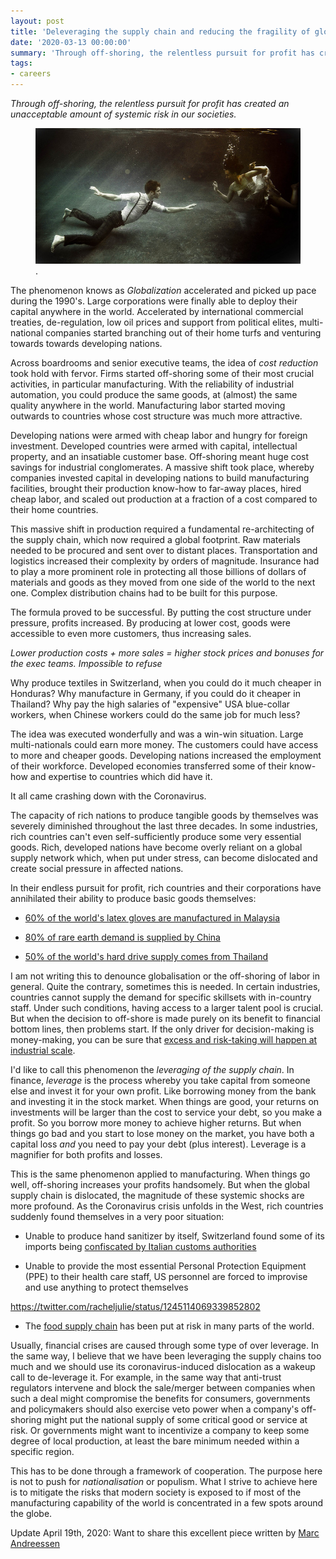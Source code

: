 ```yaml
---
layout: post
title: 'Deleveraging the supply chain and reducing the fragility of globalisation'
date: '2020-03-13 00:00:00'
summary: 'Through off-shoring, the relentless pursuit for profit has created an unacceptable amount of systemic risk in our societies'
tags:
- careers
---
```


_Through off-shoring, the relentless pursuit for profit has created an unacceptable amount of systemic risk in our societies._

<figure class="kg-card kg-image-card kg-card-hascaption"><img src="/content/images/2020/03/abyss-3.jpg" class="kg-image"><figcaption>.</figcaption></figure>

The phenomenon knows as _Globalization_ accelerated and picked up pace during the 1990's. Large corporations were finally able to deploy their capital anywhere in the world. Accelerated by international commercial treaties, de-regulation, low oil prices and support from political elites, multi-national companies started branching out of their home turfs and venturing towards towards developing nations.

Across boardrooms and senior executive teams, the idea of _cost reduction_ took hold with fervor. Firms started off-shoring some of their most crucial activities, in particular manufacturing. With the reliability of industrial automation, you could produce the same goods, at (almost) the same quality anywhere in the world. Manufacturing labor started moving outwards to countries whose cost structure was much more attractive.

Developing nations were armed with cheap labor and hungry for foreign investment. Developed countries were armed with capital, intellectual property, and an insatiable customer base. Off-shoring meant huge cost savings for industrial conglomerates. A massive shift took place, whereby companies invested capital in developing nations to build manufacturing facilities, brought their production know-how to far-away places, hired cheap labor, and scaled out production at a fraction of a cost compared to their home countries.

This massive shift in production required a fundamental re-architecting of the supply chain, which now required a global footprint. Raw materials needed to be procured and sent over to distant places. Transportation and logistics increased their complexity by orders of magnitude. Insurance had to play a more prominent role in protecting all those billions of dollars of materials and goods as they moved from one side of the world to the next one. Complex distribution chains had to be built for this purpose.

The formula proved to be successful. By putting the cost structure under pressure, profits increased. By producing at lower cost, goods were accessible to even more customers, thus increasing sales.

_Lower production costs + more sales = higher stock prices and bonuses for the exec teams. Impossible to refuse_

Why produce textiles in Switzerland, when you could do it much cheaper in Honduras?
Why manufacture in Germany, if you could do it cheaper in Thailand?
Why pay the high salaries of "expensive" USA blue-collar workers, when Chinese workers could do the same job for much less?

The idea was executed wonderfully and was a win-win situation. Large multi-nationals could earn more money. The customers could have access to more and cheaper goods. Developing nations increased the employment of their workforce. Developed economies transferred some of their know-how and expertise to countries which did have it.

It all came crashing down with the Coronavirus.

The capacity of rich nations to produce tangible goods by themselves was severely diminished throughout the last three decades. In some industries, rich countries can't even self-sufficiently produce some very essential goods. Rich, developed nations have become overly reliant on a global supply network which, when put under stress, can become dislocated and create social pressure in affected nations.

In their endless pursuit for profit, rich countries and their corporations have annihilated their ability to produce basic goods themselves:

* [60% of the world's latex gloves are manufactured in Malaysia](https://www.bloomberg.com/news/articles/2020-03-26/the-world-could-run-out-of-gloves-as-plants-curbed-in-lockdown)

* [80% of rare earth demand is supplied by China](https://www.reuters.com/article/us-china-usa-rareearth-refining-idUSKCN1T004J)

* [50% of the world's hard drive supply comes from Thailand](https://www.theguardian.com/technology/2011/oct/25/thailand-floods-hard-drive-shortage)

I am not writing this to denounce globalisation or the off-shoring of labor in general. Quite the contrary, sometimes this is needed. In certain industries, countries cannot supply the demand for specific skillsets with in-country staff. Under such conditions, having access to a larger talent pool is crucial. But when the decision to off-shore is made purely on its benefit to financial bottom lines, then problems start. If the only driver for decision-making is money-making, you can be sure that [excess and risk-taking will happen at industrial scale](https://en.wikipedia.org/wiki/Irrational_exuberance).

I'd like to call this phenomenon the _leveraging of the supply chain_. In finance, _leverage_ is the process whereby you take capital from someone else and invest it for your own profit. Like borrowing money from the bank and investing it in the stock market. When things are good, your returns on investments will be larger than the cost to service your debt, so you make a profit. So you borrow more money to achieve higher returns. But when things go bad and you start to lose money on the market, you have both a capital loss *and* you need to pay your debt (plus interest). Leverage is a magnifier for both profits and losses.

This is the same phenomenon applied to manufacturing. When things go well, off-shoring increases your profits handsomely. But when the global supply chain is dislocated, the magnitude of these systemic shocks are more profound. As the Coronavirus crisis unfolds in the West, rich countries suddenly found themselves in a very poor situation:

* Unable to produce hand sanitizer by itself, Switzerland found some of its imports being [confiscated by Italian customs authorities](https://business.financialpost.com/pmn/business-pmn/swiss-retailer-gets-stiffed-as-hand-sanitizer-seized-at-italian-border)

* Unable to provide the most essential Personal Protection Equipment (PPE) to their health care staff, US personnel are forced to improvise and use anything to protect themselves

https://twitter.com/racheljulie/status/1245114069339852802

* The [food supply chain](https://www.bloomberg.com/news/videos/2020-03-27/supply-chain-collapsing-from-coronavirus-video) has been put at risk in many parts of the world.

Usually, financial crises are caused through some type of over leverage. In the same way, I believe that we have been leveraging the supply chains too much and we should use its coronavirus-induced dislocation as a wakeup call to de-leverage it. For example, in the same way that anti-trust regulators intervene and block the sale/merger between companies when such a deal might compromise the benefits for consumers, governments and policymakers should also exercise veto power when a company's off-shoring might put the national supply of some critical good or service at risk. Or governments might want to incentivize a company to keep some degree of local production, at least the bare minimum needed within a specific region.

This has to be done through a framework of cooperation. The purpose here is not to push for _nationalisation_ or populism. What I strive to achieve here is to mitigate the risks that modern society is exposed to if most of the manufacturing capability of the world is concentrated in a few spots around the globe.

Update April 19th, 2020: Want to share this excellent piece written by [Marc Andreessen](https://a16z.com/2020/04/18/its-time-to-build/)
